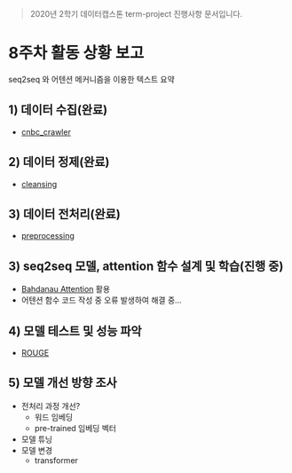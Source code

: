 > 2020년 2학기 데이터캡스톤 term-project 진행사항 문서입니다.

# 8주차 활동 상황 보고

seq2seq 와 어텐션 메커니즘을 이용한 텍스트 요약



## 1) 데이터 수집(완료)

* [cnbc_crawler](https://github.com/young-o/cnbc_crawler)

## 2) 데이터 정제(완료)

* [cleansing](https://github.com/young-o/text_summarization_project/blob/master/code/cleansing/)

## 3) 데이터 전처리(완료)

* [preprocessing](https://github.com/young-o/text_summarization_project/blob/master/code/preprocessing)

## 3) seq2seq 모델, attention 함수 설계 및 학습(진행 중)

* [Bahdanau Attention](https://github.com/thushv89/attention_keras) 활용
* 어텐션 함수 코드 작성 중 오류 발생하여 해결 중...



## 4) 모델 테스트 및 성능 파악

* [ROUGE](https://en.wikipedia.org/wiki/ROUGE_(metric))



## 5) 모델 개선 방향 조사

* 전처리 과정 개선?
  * 워드 임베딩
  * pre-trained 임베딩 벡터
* 모델 튜닝
* 모델 변경
  * transformer

